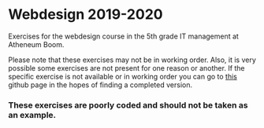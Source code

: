 # Webdesign 2019-2020
Exercises for the webdesign course in the 5th grade IT management at Atheneum Boom.

Please note that these exercises may not be in working order.
Also, it is very possible some exercises are not present for one reason or another.
If the specific exercise is not available or in working order you can go to <a href="https://github.com/LanderVanlaer/">this</a> github page in the hopes of finding a completed version.

### These exercises are poorly coded and should not be taken as an example.
